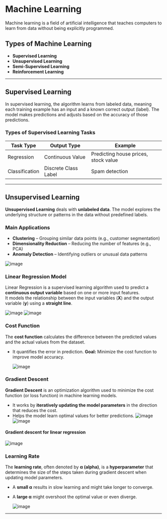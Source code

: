 # Machine Learning

Machine learning is a field of artificial intelligence that teaches computers to learn from data without being explicitly programmed.

## Types of Machine Learning

- **Supervised Learning**
- **Unsupervised Learning**
- **Semi-Supervised Learning**
- **Reinforcement Learning**

---

## Supervised Learning

In supervised learning, the algorithm learns from labeled data, meaning each training example has an input and a known correct output (label). The model makes predictions and adjusts based on the accuracy of those predictions.

### Types of Supervised Learning Tasks

| Task Type      | Output Type          | Example                             |
|----------------|----------------------|-------------------------------------|
| Regression     | Continuous Value     | Predicting house prices, stock value |
| Classification | Discrete Class Label | Spam detection                      |


---

## Unsupervised Learning

**Unsupervised Learning** deals with **unlabeled data**. The model explores the underlying structure or patterns in the data without predefined labels.

### Main Applications

- **Clustering** – Grouping similar data points (e.g., customer segmentation)
- **Dimensionality Reduction** – Reducing the number of features (e.g., PCA)
- **Anomaly Detection** – Identifying outliers or unusual data patterns

![image](https://github.com/user-attachments/assets/b214869e-a929-416d-8e84-317ae093a17c)


### Linear Regression Model

Linear Regression is a supervised learning algorithm used to predict a **continuous output variable** based on one or more input features.  
It models the relationship between the input variables (**X**) and the output variable (**y**) using a **straight line**.

![image](https://github.com/user-attachments/assets/0e09ee51-7e61-4117-97db-38e7f48e9e2f) 
![image](https://github.com/user-attachments/assets/81cf56e3-115e-4adc-bb98-1adbb988f334)




### Cost Function

The **cost function** calculates the difference between the predicted values and the actual values from the dataset.

- It quantifies the error in prediction.
**Goal:** Minimize the cost function to improve model accuracy.

  ![image](https://github.com/user-attachments/assets/621f1307-9a16-49bc-8842-6afe7af8c599)


### Gradient Descent

**Gradient Descent** is an optimization algorithm used to minimize the cost function (or loss function) in machine learning models.

- It works by **iteratively updating the model parameters** in the direction that reduces the cost.
- Helps the model learn optimal values for better predictions.
![image](https://github.com/user-attachments/assets/6c49fb31-75e6-44f9-974b-8e7da2aeaf3a)
![image](https://github.com/user-attachments/assets/2caf6571-8b78-46cd-9b57-a7404500129f)

#### Gradient descent for linear regression
![image](https://github.com/user-attachments/assets/6c90aa0b-02fa-418a-b9e0-caeb5f0cccda)


### Learning Rate

The **learning rate**, often denoted by **α (alpha)**, is a **hyperparameter** that determines the size of the steps taken during gradient descent when updating model parameters.

- A **small α** results in slow learning and might take longer to converge.
- A **large α** might overshoot the optimal value or even diverge.

  ![image](https://github.com/user-attachments/assets/53d4a954-4656-40f7-89d3-f9f620e54548)


---

